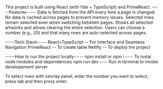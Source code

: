 This project is built using React (with Vite + TypeScript) and PrimeReact.
-----Features-----
Data is fetched from the API every time a page is changed. No data is cached across pages to prevent memory issues.
Selected rows remain selected even when switching between pages.
Shows all selected artworks and allows clearing the entire selection.
Users can choose a number (e.g., 20) and that many rows are auto-selected across pages.

-----Tech Stack-----
React+TypeScript -- For Interface and Seamless Navigation
PrimeReact -- To create table
Netlify -- To deploy the project

-----How to run the project locally-----
npm install or npm i ---- To instal node modules and dependencies
npm run dev ---- Run in terminal to invoke developement server

To select rows with oevrlay panel, enter the number you want to select, press tab and then press enter.
